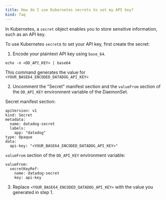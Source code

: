 ```yaml
---
title: How do I use Kubernetes secrets to set my API key?
kind: faq
---
```


In Kubernetes, a `secret` object enables you to store sensitive information, such as an API key. 

To use Kubernetes `secret`s to set your API key, first create the secret:

1. Encode your plaintext API key using `base_64`.

```
echo -n <DD_API_KEY> | base64
```

This command generates the value for `<YOUR_BASE64_ENCODED_DATADOG_API_KEY>`

2. Uncomment the "Secret" manifest section and the `valueFrom` section of the `DD_API_KEY` environment variable of the DaemonSet.

Secret manifest section:

```
apiVersion: v1
kind: Secret
metadata:
  name: datadog-secret
  labels:
    app: "datadog"
type: Opaque
data:
  api-key: "<YOUR_BASE64_ENCODED_DATADOG_API_KEY>"
```

`valueFrom` section of the `DD_API_KEY` environment variable:

```
valueFrom:
  secretKeyRef:
    name: datadog-secret
    key: api-key
```

3. Replace `<YOUR_BASE64_ENCODED_DATADOG_API_KEY>` with the value you generated in step 1.
